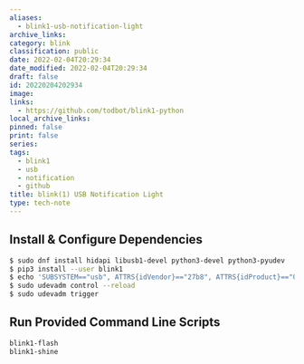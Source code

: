 ```yaml
---
aliases:
  - blink1-usb-notification-light
archive_links: 
category: blink
classification: public
date: 2022-02-04T20:29:34
date_modified: 2022-02-04T20:29:34
draft: false
id: 20220204202934
image: 
links:
  - https://github.com/todbot/blink1-python
local_archive_links: 
pinned: false
print: false
series: 
tags:
  - blink1
  - usb
  - notification
  - github
title: blink(1) USB Notification Light
type: tech-note
---
```


## Install & Configure Dependencies

```sh
$ sudo dnf install hidapi libusb1-devel python3-devel python3-pyudev 
$ pip3 install --user blink1
$ echo 'SUBSYSTEM=="usb", ATTRS{idVendor}=="27b8", ATTRS{idProduct}=="01ed", MODE:="666", GROUP="plugdev"' | sudo tee /etc/udev/rules.d/51-blink1.rules
$ sudo udevadm control --reload
$ sudo udevadm trigger
```

## Run Provided Command Line Scripts

```sh
blink1-flash
blink1-shine
```